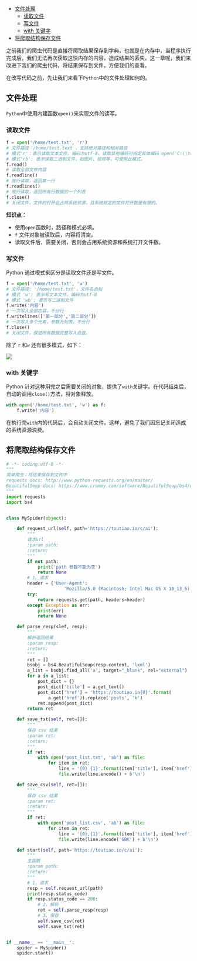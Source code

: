 
<!-- TOC -->

- [文件处理](#文件处理)
    - [读取文件](#读取文件)
    - [写文件](#写文件)
    - [with 关键字](#with-关键字)
- [将爬取结构保存文件](#将爬取结构保存文件)

<!-- /TOC -->

之前我们的爬虫代码是直接将爬取结果保存到字典，也就是在内存中，当程序执行完成后，我们无法再次获取这快内存的内容，造成结果的丢失。这一章呢，我们来改进下我们的爬虫代码，将结果保存到文件，方便我们的查看。

在改写代码之前，先让我们来看下`Python`中的文件处理如何的。

## 文件处理

`Python`中使用内建函数`open()`来实现文件的读写。

### 读取文件

```python
f = open('/home/test.txt', 'r')
# 文件路径：/home/test.text ，支持绝对路径和相对路径
# 模式'r'：表示读取文本文件，编码为utf-8。读取其他编码可指定具体编码 open('C:\\test.txt','r', encoding='GBK')。
# 模式'rb': 表示读取二进制文件，如图片、视频等，可使用此模式。
f.read()
# 读取全部文件内容
f.readline()
# 按行读取，返回第一行
f.readlines()
# 按行读取，返回所有行数据的一个列表
f.close()
# 关闭文件，文件的打开会占用系统资源，且系统规定的文件打开数是有限的。
```

**知识点：**
- 使用`open`函数时，路径和模式必填。
- `f` 文件对象被读取后，内容将清空。
- 读取文件后，需要关闭，否则会占用系统资源和系统打开文件数。

### 写文件

Python 通过模式来区分是读取文件还是写文件。

```python
f = open('/home/test.txt', 'w')
# 文件路径: '/home/test.txt'，文件名自拟
# 模式 'w': 表示写文本文件，编码为utf-8
# 模式 'wb': 表示写二进制文件
f.write('内容')
# 一次写入全部内容，不分行
f.writelines(['第一部分','第二部分'])
# 一次写入多个元素，参数为列表，不分行
f.close()
# 关闭文件，保证所有数据完整写入自盘。
```

除了 `r` 和`w` 还有很多模式，如下：

![](https://ws1.sinaimg.cn/large/8697aaedly1fu74ddv8y3j20xu0b4do7.jpg)


### with 关键字

Python 针对这种用完之后需要关闭的对象，提供了`with`关键字。在代码结束后，自动的调用`close()`方法，将对象释放。

```python
with open('/home/test.txt', 'w') as f:
    f.write('内容')
```

在执行完`with`内的代码后，会自动关闭文件。这样，避免了我们因忘记关闭造成的系统资源浪费。


## 将爬取结构保存文件

```python
# -*- coding:utf-8 -*-
"""
简单爬虫：将结果保存到文件中
requests docs: http://www.python-requests.org/en/master/
BeautifulSoup docs: https://www.crummy.com/software/BeautifulSoup/bs4/doc.zh/
"""
import requests
import bs4


class MySpider(object):

    def request_url(self, path='https://toutiao.io/c/ai'):
        """
        请求url
        :param path:
        :return:
        """
        if not path:
            print('path 参数不能为空')
            return None
        # 1、请求
        header = {'User-Agent':
                      'Mozilla/5.0 (Macintosh; Intel Mac OS X 10_13_5) AppleWebKit/537.36 (KHTML, like Gecko) Chrome/67.0.3396.99 Safari/537.36'}
        try:
            return requests.get(path, headers=header)
        except Exception as err:
            print(err)
            return None

    def parse_resp(slef, resp):
        """
        解析返回结果
        :param resp:
        :return:
        """
        ret = []
        bsobj = bs4.BeautifulSoup(resp.content, 'lxml')
        a_list = bsobj.find_all('a', target="_blank", rel="external")
        for a in a_list:
            post_dict = {}
            post_dict['title'] = a.get_text()
            post_dict['href'] = 'https://toutiao.io{0}'.format(
                a.get('href')).replace('posts', 'k')
            ret.append(post_dict)
        return ret

    def save_txt(self, ret=[]):
        """
        保存 csv 结果
        :param ret:
        :return:
        """
        if ret:
            with open('post_list.txt', 'ab') as file:
                for item in ret:
                    line = '{0} {1}'.format(item['title'], item['href'])
                    file.write(line.encode() + b'\n')

    def save_csv(self, ret=[]):
        """
        保存 csv 结果
        :param ret:
        :return:
        """
        if ret:
            with open('post_list.csv', 'ab') as file:
                for item in ret:
                    line = '{0},{1}'.format(item['title'], item['href'])
                    file.write(line.encode('GBK') + b'\n')

    def start(self, path='https://toutiao.io/c/ai'):
        """
        主函数
        :param path:
        :return:
        """
        # 1、请求
        resp = self.request_url(path)
        print(resp.status_code)
        if resp.status_code == 200:
            # 2、解析
            ret = self.parse_resp(resp)
            # 3、保存
            self.save_csv(ret)
            self.save_txt(ret)


if __name__ == '__main__':
    spider = MySpider()
    spider.start()

```